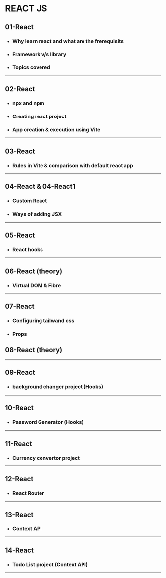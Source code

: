 # REACT JS

## 01-React

- ### Why learn react and what are the frerequisits
- ### Framework v/s library
- ### Topics covered

---

## 02-React

- ### npx and npm
- ### Creating react project
- ### App creation & execution using Vite

---

## 03-React

- ### Rules in Vite & comparison with default react app

---

## 04-React & 04-React1

- ### Custom React
- ### Ways of adding JSX

---

## 05-React

- ### React hooks 

---

## 06-React (theory)

- ### Virtual DOM & Fibre

---

## 07-React

- ### Configuring tailwand css
- ### Props

## 08-React (theory)

---

## 09-React

- ### background changer project (Hooks)

---

## 10-React

- ### Password Generator (Hooks)

---

## 11-React

- ### Currency convertor project

---

## 12-React

- ### React Router

---

## 13-React

- ### Context API

---


## 14-React

- ### Todo List project (Context API)

---
